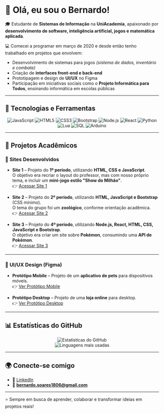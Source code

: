 # 👋 Olá, eu sou o Bernardo!

🎓 Estudante de **Sistemas de Informação** na **UniAcademia**, apaixonado por **desenvolvimento de software, inteligência artificial, jogos e matemática aplicada**.  

💻 Comecei a programar em março de 2020 e desde então tenho trabalhado em projetos que envolvem:  
- Desenvolvimento de sistemas para jogos *(sistema de dados, inventário e combate)*  
- Criação de **interfaces front-end e back-end**  
- Prototipagem e design de **UI/UX** no Figma  
- Participação em iniciativas sociais como o **Projeto Informática para Todos**, ensinando informática em escolas públicas  

---

## 🚀 Tecnologias e Ferramentas
<div align="center">

![JavaScript](https://img.shields.io/badge/-JavaScript-000?&logo=JavaScript)
![HTML5](https://img.shields.io/badge/-HTML5-000?&logo=html5)
![CSS3](https://img.shields.io/badge/-CSS3-000?&logo=css3)
![Bootstrap](https://img.shields.io/badge/-Bootstrap-000?&logo=bootstrap)
![Node.js](https://img.shields.io/badge/-Node.js-000?&logo=node.js)
![React](https://img.shields.io/badge/-React-000?&logo=react)
![Python](https://img.shields.io/badge/-Python-000?&logo=python)
![Lua](https://img.shields.io/badge/-Lua-000?&logo=lua)
![SQL](https://img.shields.io/badge/-SQL-000?&logo=mysql)
![Arduino](https://img.shields.io/badge/-Arduino-000?&logo=arduino)

</div>

---

## 📂 Projetos Acadêmicos

### 🔗 **Sites Desenvolvidos**
- **Site 1** – Projeto do **1º período**, utilizando **HTML, CSS e JavaScript**.  
  O objetivo era recriar o layout do professor, mas com nosso próprio tema, e incluir um **mini-jogo estilo "Show do Milhão"**.  
  👉 [Acessar Site 1](https://bernardo1806.github.io/DesWeb_TrabalhoFinal)  

- **Site 2** – Projeto do **2º período**, utilizando **HTML, JavaScript e Bootstrap** (CSS mínimo).  
  O tema do grupo foi um **zoológico**, conforme orientação acadêmica.  
  👉 [Acessar Site 2](https://trabalho-site-zoologico.vercel.app)  

- **Site 3** – Projeto do **4º período**, utilizando **Node.js, React, HTML, CSS, JavaScript e Bootstrap**.  
  O objetivo era criar um site sobre **Pokémon**, consumindo uma **API de Pokémon**.  
  👉 [Acessar Site 3](https://bernardo1806.github.io/FrontEnd_Final)  

---

### 🎨 **UI/UX Design (Figma)**
- **Protótipo Mobile** – Projeto de um **aplicativo de pets** para dispositivos móveis.  
  👉 [Ver Protótipo Mobile](https://www.figma.com/proto/ivxGOhIdDzbtYc058lyqcE/Auq-Mia?node-id=2-54&p=f&t=u9i9BjnPdgzmwo26-0&scaling=min-zoom&content-scaling=fixed&page-id=0%3A1&starting-point-node-id=2%3A54)  

- **Protótipo Desktop** – Projeto de uma **loja online** para desktop.  
  👉 [Ver Protótipo Desktop](https://www.figma.com/proto/1uI9gjipoCERk3ZAufIQpc/Fazendo-Trabalho?node-id=253-579)  

---

## 📊 Estatísticas do GitHub

<div align="center">

![Estatísticas do GitHub](https://github-readme-stats.vercel.app/api?username=bernardo1806&show_icons=true&theme=tokyonight)  
![Linguagens mais usadas](https://github-readme-stats.vercel.app/api/top-langs/?username=bernardo1806&layout=compact&theme=tokyonight)

</div>

---

## 🌍 Conecte-se comigo
- 💼 [LinkedIn](https://www.linkedin.com/in/bernardo-soares-machado-3a9835381)  
- 📧 **bernardo.soares1806@gmail.com**

---

⭐ Sempre em busca de aprender, colaborar e transformar ideias em projetos reais!
